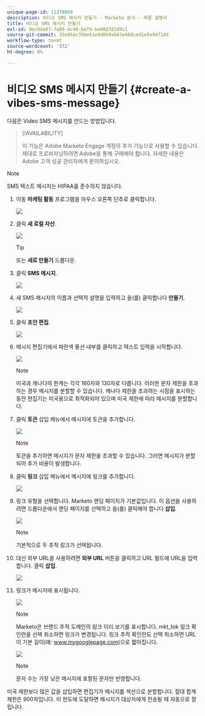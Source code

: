 ```yaml
---
unique-page-id: 11378869
description: 비디오 SMS 메시지 만들기 - Marketo 문서 - 제품 설명서
title: 비디오 SMS 메시지 만들기
exl-id: 9ec0da97-7a80-4c40-be79-be08d7d1d9c1
source-git-commit: 35e86ac356e61e9d6b9a663e468ced1e9a947144
workflow-type: tm+mt
source-wordcount: '372'
ht-degree: 0%

---
```


# 비디오 SMS 메시지 만들기 {#create-a-vibes-sms-message}

다음은 Video SMS 메시지를 만드는 방법입니다.

>[!AVAILABILITY]
>
>이 기능은 Adobe Marketo Engage 계정의 추가 기능으로 사용할 수 있습니다. 제대로 프로비저닝하려면 Adobe을 통해 구매해야 합니다. 자세한 내용은 Adobe 고객 성공 관리자에게 문의하십시오.

>[!NOTE]
>
>SMS 텍스트 메시지는 HIPAA를 준수하지 않습니다.

1. 이동 **마케팅 활동** 프로그램을 마우스 오른쪽 단추로 클릭합니다.

   ![](assets/mobile-right-click-hand.jpg)

1. 클릭 **새 로컬 자산**.

   ![](assets/new-local-asset-hand.jpg)

   >[!TIP]
   >
   >또는 **새로 만들기** 드롭다운.

1. 클릭 **SMS 메시지**.

   ![](assets/new-local-asset-selection-hand.jpg)

1. 새 SMS 메시지의 이름과 선택적 설명을 입력하고 을(를) 클릭합니다 **만들기**.

   ![](assets/new-sms-message-offer-ends-soon-hands.jpg)

1. 클릭 **초안 편집**.

   ![](assets/edit-draft-hand.jpg)

1. 메시지 편집기에서 파란색 풍선 내부를 클릭하고 텍스트 입력을 시작합니다.

   ![](assets/message-text-pencil.jpg)

   >[!NOTE]
   >
   >미국과 캐나다의 한계는 각각 160자와 130자로 다릅니다. 이러한 문자 제한을 초과하는 경우 메시지를 분할할 수 있습니다. 캐나다 제한을 초과하는 시점을 표시하는 동안 편집기는 미국용으로 최적화되어 있으며 미국 제한에 따라 메시지를 분할합니다.

1. 클릭 **토큰** 삽입 메뉴에서 메시지에 토큰을 추가합니다.

   ![](assets/add-token-real-hand.jpg)

   >[!NOTE]
   >
   >토큰을 추가하면 메시지가 문자 제한을 초과할 수 있습니다. 그러면 메시지가 분할되어 추가 비용이 발생합니다.

1. 클릭 **링크** 삽입 메뉴에서 메시지에 링크를 추가합니다.

   ![](assets/full-message-link-hand.jpg)

1. 링크 유형을 선택합니다. Marketo 랜딩 페이지가 기본값입니다. 이 옵션을 사용하려면 드롭다운에서 랜딩 페이지를 선택하고 을(를) 클릭해야 합니다 **삽입**.

   ![](assets/insert-link-real-hands.jpg)

   >[!NOTE]
   >
   >기본적으로 두 추적 링크가 선택됩니다.

1. 대신 외부 URL을 사용하려면 **외부 URL** 버튼을 클릭하고 URL 필드에 URL을 입력합니다. 클릭 **삽입**.

   ![](assets/insert-link-url-hands.jpg)

1. 링크가 메시지에 표시됩니다.

   ![](assets/link-added.jpg)

   >[!NOTE]
   >
   >Marketo은 브랜드 추적 도메인의 링크 미리 보기를 표시합니다. mkt_tok 링크 확인란을 선택 취소하면 링크가 변경됩니다. 링크 추적 확인란도 선택 취소하면 URL이 기본 길이(예: www.mygooglepage.com)으로 짧아집니다.

   ![](assets/image2016-7-27-16-3a20-3a16.png)

   >[!NOTE]
   >
   >문자 수는 가장 낮은 메시지에 포함된 문자만 반영합니다.

미국 제한보다 많은 값을 삽입하면 편집기가 메시지를 섹션으로 분할합니다. 절대 합계 제한은 900자입니다. 이 한도에 도달하면 메시지가 대상자에게 전송될 때 자동으로 잘립니다.
